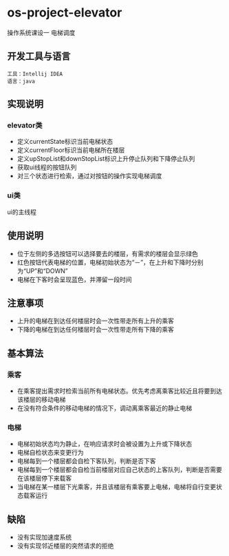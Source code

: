 # os-project-elevator
操作系统课设一 电梯调度

## 开发工具与语言
    工具：Intellij IDEA
    语言：java

## 实现说明
### elevator类
- 定义currentState标识当前电梯状态
- 定义currentFloor标识当前电梯所在楼层
- 定义upStopList和downStopList标识上升停止队列和下降停止队列
- 获取ui线程的按钮队列
- 对三个状态进行检索，通过对按钮的操作实现电梯调度

### ui类
ui的主线程

## 使用说明
- 位于左侧的多选按钮可以选择要去的楼层，有需求的楼层会显示绿色
- 红色按钮代表电梯的位置，电梯初始状态为“－”，在上升和下降时分别为“UP”和“DOWN”
- 电梯在下客时会呈现蓝色，并滞留一段时间

## 注意事项
- 上升的电梯在到达任何楼层时会一次性带走所有上升的乘客
- 下降的电梯在到达任何楼层时会一次性带走所有下降的乘客
    
## 基本算法
### 乘客
- 在乘客提出需求时检索当前所有电梯状态。优先考虑离乘客比较近且将要到达该楼层的移动电梯
- 在没有符合条件的移动电梯的情况下，调动离乘客最近的静止电梯
### 电梯
- 电梯初始状态均为静止，在响应请求时会被设置为上升或下降状态
- 电梯自检状态来变更行为
- 电梯每到一个楼层都会自检下客队列，判断是否下客
- 电梯每到一个楼层都会自检当前楼层对应自己状态的上客队列，判断是否需要在该楼层停下来载客
- 当电梯在某一楼层下光乘客，并且该楼层有乘客要上电梯，电梯将自行变更状态载客运行

## 缺陷
- 没有实现加速度系统
- 没有实现邻近楼层的突然请求的拒绝
